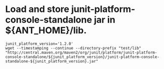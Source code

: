 
# Load and store junit-platform-console-standalone jar in ${ANT_HOME}/lib.

```
junit_platform_version='1.2.0'
wget --timestamping --continue --directory-prefix "test/lib" "http://central.maven.org/maven2/org/junit/platform/junit-platform-console-standalone/${junit_platform_version}/junit-platform-console-standalone-${junit_platform_version}.jar"
```